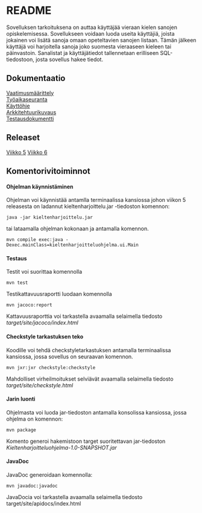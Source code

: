 # README

Sovelluksen tarkoituksena on auttaa käyttäjää vieraan kielen sanojen opiskelemisessa. Sovellukseen voidaan luoda useita käyttäjiä, joista jokainen voi lisätä sanoja omaan opeteltavien sanojen listaan. Tämän jälkeen käyttäjä voi harjoitella sanoja joko suomesta vieraaseen kieleen tai päinvastoin. Sanalistat ja käyttäjätiedot tallennetaan erilliseen SQL-tiedostoon, josta sovellus hakee tiedot.

## Dokumentaatio
[Vaatimusmäärittely](https://github.com/jyrki26/ot-harjoitustyo/blob/master/dokumentointi/vaatimusmaarittely.md)<br/>
[Työaikaseuranta](https://github.com/jyrki26/ot-harjoitustyo/blob/master/dokumentointi/tyoaikakirjanpito.md)<br/>
[Käyttöhje](https://github.com/jyrki26/ot-harjoitustyo/blob/master/dokumentointi/kayttoohje.md)<br/>
[Arkkitehtuurikuvaus](https://github.com/jyrki26/ot-harjoitustyo/blob/master/dokumentointi/arkkitehtuuri.md)<br/>
[Testausdokumentti](https://github.com/jyrki26/ot-harjoitustyo/blob/master/dokumentointi/testausdokumentti.md)

## Releaset
[Viikko 5](https://github.com/jyrki26/ot-harjoitustyo/releases/tag/viikko5)
[Viikko 6](https://github.com/jyrki26/ot-harjoitustyo/releases/tag/viikko6)


## Komentorivitoiminnot

#### Ohjelman käynnistäminen

Ohjelman voi käynnistää antamlla terminaalissa kansiossa johon viikon 5 releasesta on ladannut kieltenharjoittelu.jar -tiedoston komennon:

```console
java -jar kieltenharjoittelu.jar
```

tai lataamalla ohjelman kokonaan ja antamalla komennon.

```console
mvn compile exec:java -Dexec.mainClass=kieltenharjoitteluohjelma.ui.Main
```

#### Testaus

Testit voi suorittaa komennolla
```console
mvn test
```

Testikattavuusraportti luodaan komennolla
```console
mvn jacoco:report
```
Kattavuusraporttia voi tarkastella avaamalla selaimella tiedosto *target/site/jacoco/index.html*

#### Checkstyle tarkastuksen teko
Koodille voi tehdä checkstyletarkastuksen antamalla terminaalissa kansiossa, jossa sovellus on seuraavan komennon.

``` console
mvn jxr:jxr checkstyle:checkstyle
```
Mahdolliset virheilmoitukset selviävät avaamalla selaimella tiedosto *target/site/checkstyle.html*

#### Jarin luonti
Ohjelmasta voi luoda jar-tiedoston antamalla konsolissa kansiossa, jossa ohjelma on komennon:
``` console
mvn package
```
Komento generoi hakemistoon target suoritettavan jar-tiedoston *Kieltenharjoitteluohjelma-1.0-SNAPSHOT.jar*

#### JavaDoc
JavaDoc generoidaan komennolla:
```console
mvn javadoc:javadoc
```
JavaDocia voi tarkastella avaamalla selaimella tiedosto target/site/apidocs/index.html